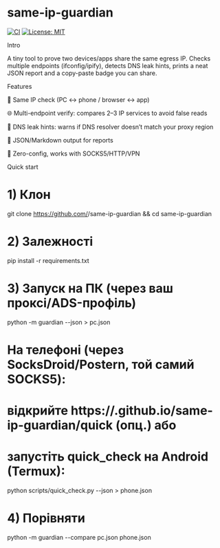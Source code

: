 # same-ip-guardian
[![CI](https://github.com/<YOU>/same-ip-guardian/actions/workflows/ci.yml/badge.svg)](…)
[![License: MIT](https://img.shields.io/badge/License-MIT-green.svg)](LICENSE)

Intro

A tiny tool to prove two devices/apps share the same egress IP.
Checks multiple endpoints (ifconfig/ipify), detects DNS leak hints, prints a neat JSON report and a copy-paste badge you can share.

Features

🔎 Same IP check (PC ↔ phone / browser ↔ app)

🌐 Multi-endpoint verify: compares 2–3 IP services to avoid false reads

🧪 DNS leak hints: warns if DNS resolver doesn’t match your proxy region

🧾 JSON/Markdown output for reports

🧰 Zero-config, works with SOCKS5/HTTP/VPN

Quick start
# 1) Клон
git clone https://github.com/<YOU>/same-ip-guardian && cd same-ip-guardian
# 2) Залежності
pip install -r requirements.txt
# 3) Запуск на ПК (через ваш проксі/ADS-профіль)
python -m guardian --json > pc.json

# На телефоні (через SocksDroid/Postern, той самий SOCKS5):
# відкрийте https://<YOU>.github.io/same-ip-guardian/quick (опц.) або
# запустіть quick_check на Android (Termux):
python scripts/quick_check.py --json > phone.json

# 4) Порівняти
python -m guardian --compare pc.json phone.json
